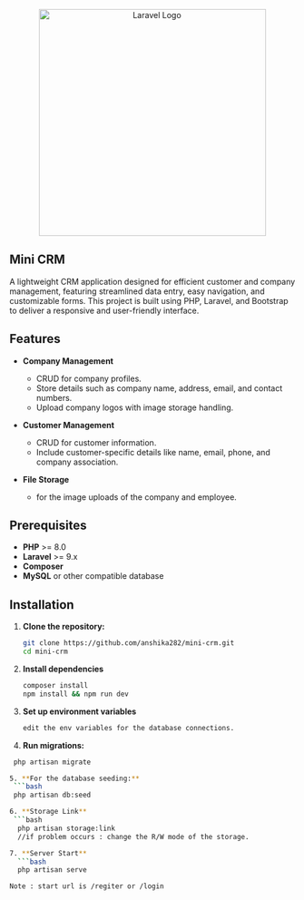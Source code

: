 <p align="center"><a href="https://laravel.com" target="_blank"><img src="https://raw.githubusercontent.com/laravel/art/master/logo-lockup/5%20SVG/2%20CMYK/1%20Full%20Color/laravel-logolockup-cmyk-red.svg" width="400" alt="Laravel Logo"></a></p>

## Mini CRM 

A lightweight CRM application designed for efficient customer and company management, featuring streamlined data entry, easy navigation, and customizable forms. This project is built using PHP, Laravel, and Bootstrap to deliver a responsive and user-friendly interface. 

## Features
- **Company Management**  
  - CRUD for company profiles.
  - Store details such as company name, address, email, and contact numbers.
  - Upload company logos with image storage handling.

- **Customer Management**  
  - CRUD for customer information.
  - Include customer-specific details like name, email, phone, and company association.

- **File Storage**
  - for the image uploads of the company and employee.  


## Prerequisites

- **PHP** >= 8.0
- **Laravel** >= 9.x
- **Composer**
- **MySQL** or other compatible database


## Installation

1. **Clone the repository:**
   ```bash
   git clone https://github.com/anshika282/mini-crm.git
   cd mini-crm

2. **Install dependencies**
   ```bash
   composer install
   npm install && npm run dev

3. **Set up environment variables**
   ```bash
   edit the env variables for the database connections.

4. **Run migrations:**
  ```bash
   php artisan migrate

5. **For the database seeding:**
   ```bash
   php artisan db:seed

6. **Storage Link**
   ```bash
    php artisan storage:link
    //if problem occurs : change the R/W mode of the storage.

7. **Server Start**
    ```bash
    php artisan serve

Note : start url is /regiter or /login







